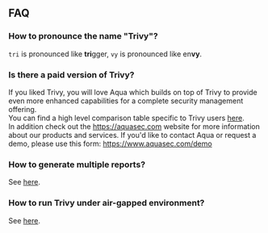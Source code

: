## FAQ

### How to pronounce the name "Trivy"?

`tri` is pronounced like **tri**gger, `vy` is pronounced like en**vy**.

### Is there a paid version of Trivy?

If you liked Trivy, you will love Aqua which builds on top of Trivy to provide even more enhanced capabilities for a complete security management offering.  
You can find a high level comparison table specific to Trivy users [here](https://github.com/aquasecurity/resources/blob/main/trivy-aqua.md).  
In addition check out the <https://aquasec.com> website for more information about our products and services.
If you'd like to contact Aqua or request a demo, please use this form: <https://www.aquasec.com/demo>

### How to generate multiple reports?
See [here](../docs/configuration/reporting.md#converting).

### How to run Trivy under air-gapped environment?
See [here](../docs/advanced/air-gap.md).